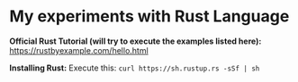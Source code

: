 # My experiments with Rust Language

**Official Rust Tutorial (will try to execute the examples listed here):**
https://rustbyexample.com/hello.html

**Installing Rust:**
Execute this:
`curl https://sh.rustup.rs -sSf | sh`